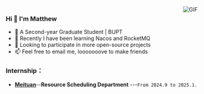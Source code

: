 <img align="right" alt="GIF" src="https://github-readme-stats.vercel.app/api?username=KiteSoar&count_private=true&card_width=250" />


### Hi 👋  I'm Matthew

- 🏫 A Second-year Graduate Student | BUPT
- 🌱 Recently I have been learning Nacos and RocketMQ
- 🤔 Looking to participate in more open-source projects
- 📫 Feel free to email me, looooooove to make friends

### Internship：
- [**Meituan**](https://www.meituan.com/)--**Resource Scheduling Department** ---`From 2024.9 to 2025.1.`
 
